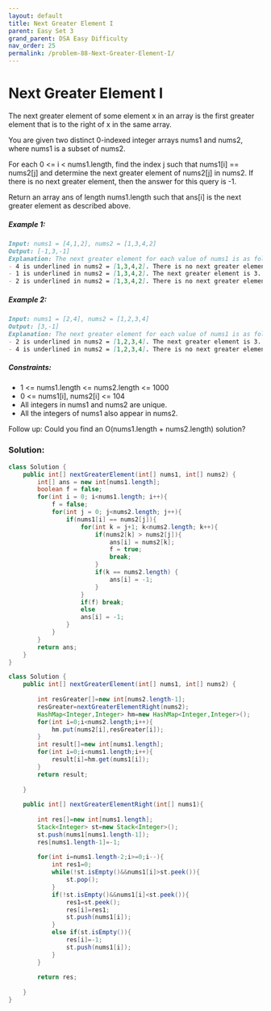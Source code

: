 ```yaml
---
layout: default
title: Next Greater Element I
parent: Easy Set 3
grand_parent: DSA Easy Difficulty
nav_order: 25
permalink: /problem-88-Next-Greater-Element-I/
---
```

# Next Greater Element I
The next greater element of some element x in an array is the first greater element that is to the right of x in the same array.

You are given two distinct 0-indexed integer arrays nums1 and nums2, where nums1 is a subset of nums2.

For each 0 <= i < nums1.length, find the index j such that nums1[i] == nums2[j] and determine the next greater element of nums2[j] in nums2. If there is no next greater element, then the answer for this query is -1.

Return an array ans of length nums1.length such that ans[i] is the next greater element as described above.

##### Example 1:
```markdown
Input: nums1 = [4,1,2], nums2 = [1,3,4,2]
Output: [-1,3,-1]
Explanation: The next greater element for each value of nums1 is as follows:
- 4 is underlined in nums2 = [1,3,4,2]. There is no next greater element, so the answer is -1.
- 1 is underlined in nums2 = [1,3,4,2]. The next greater element is 3.
- 2 is underlined in nums2 = [1,3,4,2]. There is no next greater element, so the answer is -1.
```

##### Example 2:
```markdown
Input: nums1 = [2,4], nums2 = [1,2,3,4]
Output: [3,-1]
Explanation: The next greater element for each value of nums1 is as follows:
- 2 is underlined in nums2 = [1,2,3,4]. The next greater element is 3.
- 4 is underlined in nums2 = [1,2,3,4]. There is no next greater element, so the answer is -1.
```

##### Constraints:

* 1 <= nums1.length <= nums2.length <= 1000
* 0 <= nums1[i], nums2[i] <= 104
* All integers in nums1 and nums2 are unique.
* All the integers of nums1 also appear in nums2.

Follow up: Could you find an O(nums1.length + nums2.length) solution?

### Solution:
```java
class Solution {
    public int[] nextGreaterElement(int[] nums1, int[] nums2) {
        int[] ans = new int[nums1.length];
        boolean f = false;
        for(int i = 0; i<nums1.length; i++){
            f = false;
            for(int j = 0; j<nums2.length; j++){
                if(nums1[i] == nums2[j]){
                    for(int k = j+1; k<nums2.length; k++){
                        if(nums2[k] > nums2[j]){
                            ans[i] = nums2[k];
                            f = true;
                            break;
                        }
                        if(k == nums2.length) {
                            ans[i] = -1;
                        }
                    }
                    if(f) break;
                    else
                    ans[i] = -1; 
                }
            }
        }
        return ans;
    }
}
```
```java
class Solution {
    public int[] nextGreaterElement(int[] nums1, int[] nums2) {
        
        int resGreater[]=new int[nums2.length-1];
        resGreater=nextGreaterElementRight(nums2);
        HashMap<Integer,Integer> hm=new HashMap<Integer,Integer>();
        for(int i=0;i<nums2.length;i++){
            hm.put(nums2[i],resGreater[i]);
        }
        int result[]=new int[nums1.length];
        for(int i=0;i<nums1.length;i++){
            result[i]=hm.get(nums1[i]);
        }
        return result;
        
    }
    
    public int[] nextGreaterElementRight(int[] nums1){
        
        int res[]=new int[nums1.length];
        Stack<Integer> st=new Stack<Integer>();
        st.push(nums1[nums1.length-1]);
        res[nums1.length-1]=-1;
        
        for(int i=nums1.length-2;i>=0;i--){
            int res1=0;
            while(!st.isEmpty()&&nums1[i]>st.peek()){
                st.pop();
            }
            if(!st.isEmpty()&&nums1[i]<st.peek()){
                res1=st.peek();
                res[i]=res1;
                st.push(nums1[i]);
            }
            else if(st.isEmpty()){
                res[i]=-1;
                st.push(nums1[i]);
            }
        }
        
        return res;
        
    }
}
```
